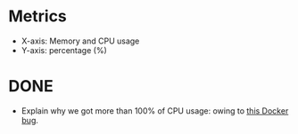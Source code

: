 # Metrics
* X-axis: Memory and CPU usage
* Y-axis: percentage (%)

# DONE
* Explain why we got more than 100% of CPU usage: owing to [this Docker bug](https://success.docker.com/article/why-is-the-percentage-cpu-utilization-for-a-node-in-ucp-higher-than-100).
